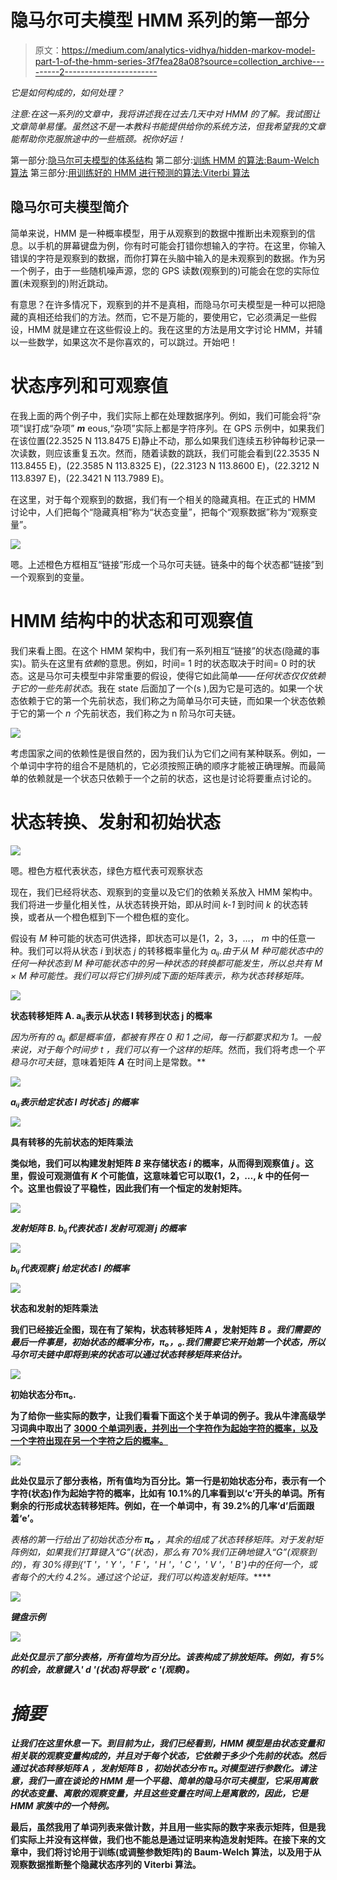# 隐马尔可夫模型 HMM 系列的第一部分

> 原文：<https://medium.com/analytics-vidhya/hidden-markov-model-part-1-of-the-hmm-series-3f7fea28a08?source=collection_archive---------2----------------------->

*它是如何构成的，如何处理？*

*注意:在这一系列的文章中，我将讲述我在过去几天中对 HMM 的了解。我试图让文章简单易懂。虽然这不是一本教科书能提供给你的系统方法，但我希望我的文章能帮助你克服旅途中的一些瓶颈。祝你好运！*

第一部分:[隐马尔可夫模型的体系结构](/@rmwkwok/hidden-markov-model-part-1-of-the-hmm-series-3f7fea28a08)
第二部分:[训练 HMM 的算法:Baum-Welch 算法](/@rmwkwok/baum-welch-algorithm-for-training-a-hidden-markov-model-part-2-of-the-hmm-series-d0e393b4fb86)
第三部分:[用训练好的 HMM 进行预测的算法:Viterbi 算法](/@rmwkwok/viterbi-algorithm-for-prediction-with-hmm-part-3-of-the-hmm-series-6466ce2f5dc6)

## 隐马尔可夫模型简介

简单来说，HMM 是一种概率模型，用于从观察到的数据中推断出未观察到的信息。以手机的屏幕键盘为例，你有时可能会打错你想输入的字符。在这里，你输入错误的字符是观察到的数据，而你打算在头脑中输入的是未观察到的数据。作为另一个例子，由于一些随机噪声源，您的 GPS 读数(观察到的)可能会在您的实际位置(未观察到的)附近跳动。

有意思？在许多情况下，观察到的并不是真相，而隐马尔可夫模型是一种可以把隐藏的真相还给我们的方法。然而，它不是万能的，要使用它，它必须满足一些假设，HMM 就是建立在这些假设上的。我在这里的方法是用文字讨论 HMM，并辅以一些数学，如果这次不是你喜欢的，可以跳过。开始吧！

# 状态序列和可观察值

在我上面的两个例子中，我们实际上都在处理数据序列。例如，我们可能会将“杂项”误打成“杂项” ***m*** eous,“杂项”实际上都是字符序列。在 GPS 示例中，如果我们在该位置(22.3525 N 113.8475 E)静止不动，那么如果我们连续五秒钟每秒记录一次读数，则应该重复五次。然而，随着读数的跳跃，我们可能会看到(22.3535 N 113.8455 E)，(22.3585 N 113.8325 E)，(22.3123 N 113.8600 E)，(22.3212 N 113.8397 E)，(22.3421 N 113.7989 E)。

在这里，对于每个观察到的数据，我们有一个相关的隐藏真相。在正式的 HMM 讨论中，人们把每个“隐藏真相”称为“状态变量”，把每个“观察数据”称为“观察变量”。

![](img/6cecd37d7ad0f14e34d71b697dd66395.png)

嗯。上述橙色方框相互“链接”形成一个马尔可夫链。链条中的每个状态都“链接”到一个观察到的变量。

# HMM 结构中的状态和可观察值

我们来看上图。在这个 HMM 架构中，我们有一系列相互“链接”的状态(隐藏的事实)。箭头在这里有*依赖*的意思。例如，时间= 1 时的状态取决于时间= 0 时的状态。这是马尔可夫模型中非常重要的假设，使得它如此简单——*任何状态仅仅依赖于它的一些先前状态*。我在 state 后面加了一个(s ),因为它是可选的。如果一个状态依赖于它的第一个先前状态，我们称之为简单马尔可夫链，而如果一个状态依赖于它的第一个 *n 个*先前状态，我们称之为 n 阶马尔可夫链。

![](img/5bc49b86fca178b30ea4c689851b6c5d.png)

考虑国家之间的依赖性是很自然的，因为我们认为它们之间有某种联系。例如，一个单词中字符的组合不是随机的，它必须按照正确的顺序才能被正确理解。而最简单的依赖就是一个状态只依赖于一个之前的状态，这也是讨论将要重点讨论的。

# 状态转换、发射和初始状态

![](img/9068e2104eb90e32764e1776dc87d50a.png)

嗯。橙色方框代表状态，绿色方框代表可观察状态

现在，我们已经将状态、观察到的变量以及它们的依赖关系放入 HMM 架构中。我们将进一步量化相关性，从状态转换开始，即从时间 *k-1* 到时间 *k* 的状态转换，或者从一个橙色框到下一个橙色框的变化。

假设有 *M* 种可能的状态可供选择，即状态可以是{1，2，3，…， *m* 中的任意一种。我们可以将从状态 *i* 到状态 *j* 的转移概率量化为 *aᵢⱼ.*由于从 *M* 种可能状态中的任何一种状态到 *M* 种可能状态中的另一种状态的转换都可能发生，所以总共有 *M* × *M* 种可能性。我们可以将它们排列成下面的矩阵表示，称为状态转移矩阵*。*

*![](img/076e432ceaa660f877f99eccabb6c01d.png)*

**状态转移矩阵 A. aᵢⱼ表示从状态 I 转移到状态 j 的概率**

*因为所有的 *aᵢⱼ* 都是概率值，都被有界在 0 和 1 之间，每一行都要求和为 1。一般来说，对于每个时间步 *t* ，我们可以有一个这样的矩阵*。然而，我们将考虑一个*平稳马尔可夫链*，意味着矩阵 ***A*** 在时间上是常数。**

**![](img/2600776cb7c7cd7f3d8555d1dbcf7a45.png)**

***aᵢⱼ表示给定状态 I 时状态 j 的概率***

**![](img/8962513aa364634be31da4a82cd0c455.png)**

**具有转移的先前状态的矩阵乘法**

**类似地，我们可以构建发射矩阵 ***B*** 来存储状态 *i* 的概率，从而得到观察值 *j* 。这里，假设可观测值有 *K* 个可能值，这意味着它可以取{1，2，…, *k* 中的任何一个。这里也假设了平稳性，因此我们有一个恒定的发射矩阵。**

**![](img/3776b596215dd5fdcb4b05b66a90fe93.png)**

***发射矩阵 B. bᵢⱼ代表状态 I 发射可观测 j 的概率***

**![](img/fc968f87dfa5529338b3a2b9d8fbee96.png)**

***bᵢⱼ代表观察 j 给定状态 I 的概率***

**![](img/ddfd88960b573c0598c7cb2b285e4e9a.png)**

**状态和发射的矩阵乘法**

**我们已经接近全图，现在有了架构，状态转移矩阵 ***A*** ，发射矩阵 ***B*** *。我们需要的最后一件事是，初始状态的概率分布，π₀，₀.我们需要它来开始第一个状态，所以马尔可夫链中即将到来的状态可以通过状态转移矩阵来估计。***

**![](img/f6d5aab3d53db2e8df49a8ac01bb30cf.png)**

**初始状态分布π₀.**

**为了给你一些实际的数字，让我们看看下面这个关于单词的例子。我从牛津高级学习词典中取出了 [3000 个单词列表，并列出一个字符作为起始字符的概率，以及一个字符出现在另一个字符之后的概率。](https://www.oxfordlearnersdictionaries.com/wordlist/english/oxford3000/)**

**![](img/503364f3ee91c301ec74b0662af17b22.png)**

**此处仅显示了部分表格，所有值均为百分比。第一行是初始状态分布，表示有一个字符(状态)作为起始字符的概率，比如有 10.1%的几率看到以‘c’开头的单词。所有剩余的行形成状态转移矩阵。例如，在一个单词中，有 39.2%的几率‘d’后面跟着‘e’。**

**表格的第一行给出了初始状态分布 **π₀** ，其余的组成了状态转移矩阵*。对于发射矩阵**例如，如果我们打算键入“G”(状态)，那么有 70%我们正确地键入“G”(观察到的)，有 30%得到{'T '，' Y '，' F '，' H '，' C '，' V '，' B'}中的任何一个，或者每个的大约 4.2%。通过这个论证，我们可以构造发射矩阵。*****

***![](img/a49ce11804f063a4652bdb83254553fe.png)***

***键盘示例***

***![](img/8a23bb5c9964378483994ede00293f7c.png)***

***此处仅显示了部分表格，所有值均为百分比。该表构成了排放矩阵。例如，有 5%的机会，故意键入' d '(状态)将导致' c '(观察)。***

# ***摘要***

***让我们在这里休息一下。到目前为止，我们已经看到，HMM 模型是由状态变量和相关联的观察变量构成的，并且对于每个状态，它依赖于多少个先前的状态。然后通过状态转移矩阵 ***A*** ，发射矩阵 ***B*** ，初始状态分布 **π₀** 对模型进行参数化。请注意，我们一直在谈论的 HMM 是一个平稳、简单的隐马尔可夫模型，它采用离散的状态变量、离散的观察变量，并且这些变量在时间上是离散的，因此，它是 HMM 家族中的一个特例。***

**最后，虽然我用了单词列表来做计数，并且用一些实际的数字来表示矩阵，但是我们实际上并没有这样做，我们也不能总是通过证明来构造发射矩阵。在接下来的文章中，我们将讨论用于训练(或调整参数矩阵)的 Baum-Welch 算法，以及用于从观察数据推断整个隐藏状态序列的 Viterbi 算法。**